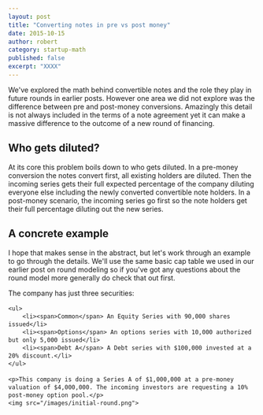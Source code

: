 ```yaml
---
layout: post
title: "Converting notes in pre vs post money"
date: 2015-10-15
author: robert
category: startup-math
published: false
excerpt: "XXXX"
---
```


We've explored the math behind convertible notes and the role they play in future rounds in earlier posts. However one area we did not explore was the difference between pre and post-money conversions. Amazingly this detail is not always included in the terms of a note agreement yet it can make a massive difference to the outcome of a new round of financing.

<h2 style="text-align: left">Who gets diluted?</h2>

At its core this problem boils down to who gets diluted.
In a pre-money conversion the notes convert first, all existing holders are diluted. Then the incoming series gets their full expected percentage of the company diluting everyone else including the newly converted convertible note holders.
In a post-money scenario, the incoming series go first so the note holders get their full percentage diluting out the new series.

<h2 style="text-align: left">A concrete example</h2>

I hope that makes sense in the abstract, but let's work through an example to go through the details. We'll use the same basic cap table we used in our earlier post on round modeling so if you've got any questions about the round model more generally do check that out first.

<div class="example-block">
    <p>The company has just three securities:</p>

    <ul>
        <li><span>Common</span> An Equity Series with 90,000 shares issued</li>
        <li><span>Options</span> An options series with 10,000 authorized but only 5,000 issued</li>
        <li><span>Debt A</span> A Debt series with $100,000 invested at a 20% discount.</li>
    </ul>

    <p>This company is doing a Series A of $1,000,000 at a pre-money valuation of $4,000,000. The incoming investors are requesting a 10% post-money option pool.</p>
    <img src="/images/initial-round.png">
</div>
